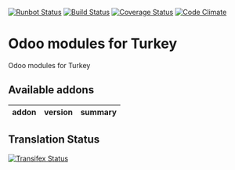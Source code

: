 [![Runbot Status](https://runbot.odoo-community.org/runbot/badge/flat/119/8.0.svg)](https://runbot.odoo-community.org/runbot/repo/github-com-oca-l10n-turkey-220)
[![Build Status](https://travis-ci.org/OCA/l10n-turkey.svg?branch=8.0)](https://travis-ci.org/OCA/l10n-turkey)
[![Coverage Status](https://coveralls.io/repos/OCA/l10n-turkey/badge.png?branch=8.0)](https://coveralls.io/r/OCA/l10n-turkey?branch=8.0)
[![Code Climate](https://codeclimate.com/github/OCA/l10n-turkey/badges/gpa.svg)](https://codeclimate.com/github/OCA/l10n-turkey)

Odoo modules for Turkey
=======================

Odoo modules for Turkey


[//]: # (addons)
Available addons
----------------
addon | version | summary
--- | --- | ---

[//]: # (end addons)

Translation Status
------------------
[![Transifex Status](https://www.transifex.com/projects/p/OCA-l10n-turkey-8-0/chart/image_png)](https://www.transifex.com/projects/p/OCA-l10n-turkey-8-0)
